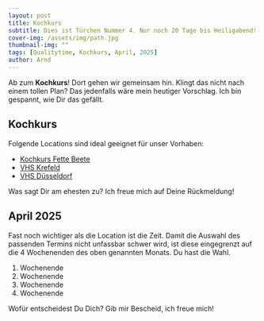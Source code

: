 ```yaml
---
layout: post
title: Kochkurs
subtitle: Dies ist Türchen Nummer 4. Nur noch 20 Tage bis Heiligabend!
cover-img: /assets/img/path.jpg
thumbnail-img: ""
tags: [Qualitytime, Kochkurs, April, 2025]
author: Arnd
---
```


Ab zum **Kochkurs**! Dort gehen wir gemeinsam hin. Klingt das nicht nach einem tollen Plan? Das jedenfalls wäre mein heutiger Vorschlag. Ich bin gespannt, wie Dir das gefällt. 

## Kochkurs

Folgende Locations sind ideal geeignet für unser Vorhaben: 
* [Kochkurs Fette Beete](https://tickets.gastroguide.de/event/all-events/279496)
* [VHS Krefeld](https://www.vhsprogramm.krefeld.de/index.php?id=9&kathaupt=26%3B&suchesetzen=false%3B&kfs_stichwort_schlagwort=kochen&tx_indexedsearch%5Bsubmit_button%5D=)
* [VHS Düsseldorf](https://vhs.duesseldorf.de/programm/gesundheit/kategorie/Ernaehrung/10?Contrast=0)

Was sagt Dir am ehesten zu? Ich freue mich auf Deine Rückmeldung!

## April 2025

Fast noch wichtiger als die Location ist die Zeit. Damit die Auswahl des passenden Termins nicht unfassbar schwer wird, ist diese eingegrenzt auf die 4 Wochenenden des oben genannten Monats. Du hast die Wahl.

1. Wochenende 
2. Wochenende
3. Wochenende
4. Wochenende

Wofür entscheidest Du Dich? Gib mir Bescheid, ich freue mich!